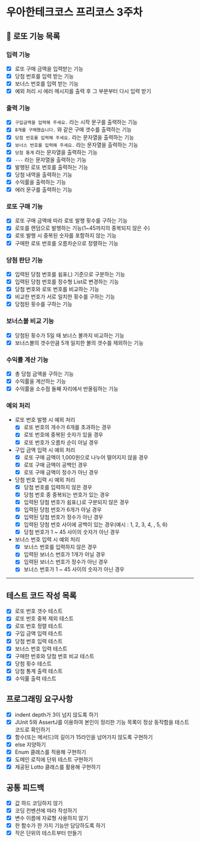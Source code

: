 # 우아한테크코스 프리코스 3주차

## 🎱 로또 기능 목록

### 입력 기능
- [X]  로또 구매 금액을 입력받는 기능
- [X]  당첨 번호를 입력 받는 기능
- [X]  보너스 번호를 입력 받는 기능
- [X]  예외 처리 시 에러 메시지를 출력 후 그 부분부터 다시 입력 받기

### 출력 기능
- [X]  `구입금액을 입력해 주세요.` 라는 시작 문구를 출력하는 기능
- [X]  `8개를 구매했습니다.` 와 같은 구매 갯수를 출력하는 기능
- [X]  `당첨 번호를 입력해 주세요.` 라는 문자열을 출력하는 기능
- [X]  `보너스 번호를 입력해 주세요.` 라는 문자열을 출력하는 기능
- [X]  `당첨 통계` 라는 문자열을 출력하는 기능
- [X]  `---` 라는 문자열을 출력하는 기능
- [X]  발행된 로또 번호를 출력하는 기능
- [X]  당첨 내역을 출력하는 기능
- [X]  수익률을 출력하는 기능
- [X]  에러 문구를 출력하는 기능

### 로또 구매 기능
- [X]  로또 구매 금액에 따라 로또 발행 횟수를 구하는 기능
- [X]  로또를 랜덤으로 발행하는 기능(1~45까지의 중복되지 않은 수)
- [X]  로또 발행 시 중복된 숫자를 포함하지 않는 기능
- [X]  구매한 로또 번호를 오름차순으로 정렬하는 기능

### 당첨 판단 기능
- [X]  입력된 당첨 번호를 쉼표(,) 기준으로 구분하는 기능
- [X]  입력된 당첨 번호를 정수형 List로 변경하는 기능
- [X]  당첨 번호와 로또 번호를 비교하는 기능
- [X]  비교한 번호가 서로 일치한 횟수를 구하는 기능
- [X]  당첨된 횟수를 구하는 기능

### 보너스볼 비교 기능
- [X]  당첨된 횟수가 5일 때 보너스 볼까지 비교하는 기능
- [X]  보너스볼의 갯수만큼 5개 일치한 볼의 갯수를 제외하는 기능

### 수익률 계산 기능
- [X]  총 당첨 금액을 구하는 기능
- [X]  수익률을 계산하는 기능
- [X]  수익률을 소수점 둘째 자리에서 반올림하는 기능

### 예외 처리
- 로또 번호 발행 시 예외 처리
  - [X]  로또 번호의 개수가 6개를 초과하는 경우
  - [X]  로또 번호에 중복된 숫자가 있을 경우
  - [X]  로또 번호가 오름차 순이 아닐 경우
- 구입 금액 입력 시 예외 처리
  - [X]  로또 구매 금액이 1,000원으로 나누어 떨어지지 않을 경우
  - [X]  로또 구매 금액이 공백인 경우
  - [X]  로또 구매 금액이 정수가 아닌 경우
- 당첨 번호 입력 시 예외 처리
  - [X]  당첨 번호를 입력하지 않은 경우
  - [X]  당첨 번호 중 중복되는 번호가 있는 경우
  - [X]  입력된 당첨 번호가 쉼표(,)로 구분되지 않은 경우
  - [X]  입력된 당첨 번호가 6개가 아닐 경우
  - [X]  입력된 당첨 번호가 정수가 아닌 경우
  - [X]  입력된 당첨 번호 사이에 공백이 있는 경우(예시 : 1, 2, 3, 4, , 5, 6)
  - [X]  당첨 번호가 1 ~ 45 사이의 숫자가 아닌 경우
- 보너스 번호 입력 시 예외 처리
  - [X]  보너스 번호를 입력하지 않은 경우
  - [X]  입력된 보너스 번호가 1개가 아닐 경우
  - [X]  입력된 보너스 번호가 정수가 아닌 경우
  - [X]  보너스 번호가 1 ~ 45 사이의 숫자가 아닌 경우

---
## 테스트 코드 작성 목록

- [X]  로또 번호 갯수 테스트
- [X]  로또 번호 중복 제외 테스트
- [X]  로또 번호 정렬 테스트
- [X]  구입 금액 입력 테스트
- [X]  당첨 번호 입력 테스트
- [X]  보너스 번호 입력 테스트
- [X]  구매한 번호와 당첨 번호 비교 테스트
- [X]  당첨 횟수 테스트
- [X]  당첨 통계 출력 테스트
- [X]  수익률 출력 테스트

## 프로그래밍 요구사항

- [X]  indent depth가 3이 넘지 않도록 하기
- [X]  JUnit 5와 AssertJ를 이용하여 본인이 정리한 기능 목록이 정상 동작함을 테스트 코드로 확인하기
- [X]  함수(또는 메서드)의 길이가 15라인을 넘어가지 않도록 구현하기
- [X]  else 지양하기
- [X]  Enum 클래스를 적용해 구현하기
- [X]  도메인 로직에 단위 테스트 구현하기
- [X]  제공된 Lotto 클래스를 활용해 구현하기

## 공통 피드백

- [X]  값 하드 코딩하지 않기
- [X]  코딩 컨벤션에 따라 작성하기
- [X]  변수 이름에 자료형 사용하지 않기
- [X]  한 함수가 한 가지 기능만 담당하도록 하기
- [X]  작은 단위의 테스트부터 만들기